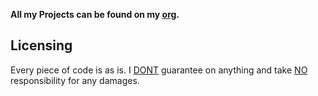 **All my Projects can be found on my [org](github.com/Freemaker-org).**

## Licensing
Every piece of code is as is. I <u>DONT</u> guarantee on anything and take <u>NO</u> responsibility for any damages.
